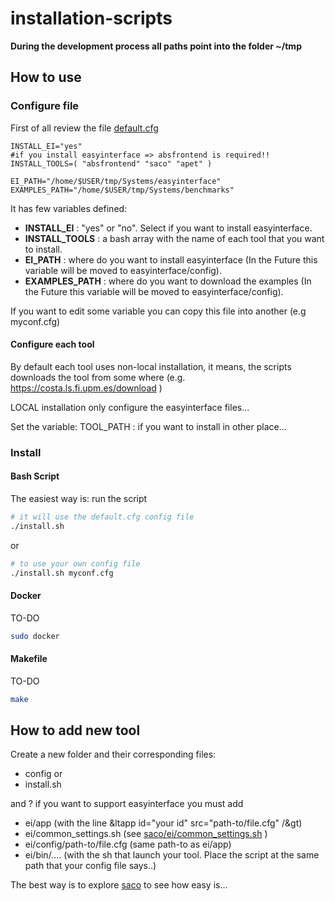 # installation-scripts

<b>During the development process all paths point into the folder ~/tmp</b>

## How to use

### Configure file
<!-- add ... and write ... -->
First of all review the file [default.cfg](default.cfg)
```
INSTALL_EI="yes"
#if you install easyinterface => absfrontend is required!!
INSTALL_TOOLS=( "absfrontend" "saco" "apet" )

EI_PATH="/home/$USER/tmp/Systems/easyinterface"
EXAMPLES_PATH="/home/$USER/tmp/Systems/benchmarks"
```
It has few variables defined:
<ul>
<li> <b>INSTALL_EI</b> : "yes" or "no". Select if you want to install easyinterface. </li>
<li> <b>INSTALL_TOOLS</b> : a bash array with the name of each tool that you want to install.</li>
<li> <b>EI_PATH</b> : where do you want to install easyinterface (In the Future this variable will be moved to easyinterface/config). </li>
<li> <b>EXAMPLES_PATH</b> : where do you want to download the examples (In the Future this variable will be moved to easyinterface/config). </li>
</ul>

If you want to edit some variable you can copy this file into another (e.g myconf.cfg)
#### Configure each tool

By default each tool uses non-local installation, it means, the scripts downloads the tool from some where (e.g. https://costa.ls.fi.upm.es/download )

LOCAL installation only configure the easyinterface files...

Set the variable:
TOOL_PATH : if you want to install in other place...

### Install
<!-- Several methods -->

#### Bash Script
The easiest way is: run the script
<!-- run `./install.sh` -->
```bash
# it will use the default.cfg config file
./install.sh
```
or 

```bash
# to use your own config file
./install.sh myconf.cfg
```

#### Docker
TO-DO
<!-- run `sudo docker` -->
```bash
sudo docker
```


#### Makefile
TO-DO
<!-- run `make` -->
```bash
make
```

## How to add new tool
<!-- create folder and the install script -->
<!-- add reference in config -->

Create a new folder and their corresponding files:
- config 
or 
- install.sh

and ?
if you want to support easyinterface you must add
- ei/app (with the line &ltapp id="your id" src="path-to/file.cfg" /&gt)
- ei/common_settings.sh (see [saco/ei/common_settings.sh](saco/ei/common_settings.sh) )
- ei/config/path-to/file.cfg (same path-to as ei/app)
- ei/bin/....  (with the sh that launch your tool. Place the script at the same path that your config file says..)

The best way is to explore [saco](saco) to see how easy is...
